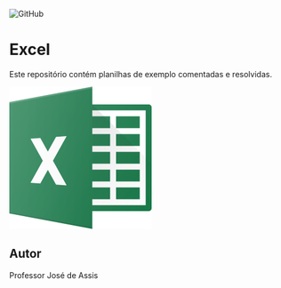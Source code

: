 ![GitHub](https://img.shields.io/github/license/professorjosedeassis/excel)
# Excel
Este repositório contém planilhas de exemplo comentadas e resolvidas.

![excel](https://github.com/professorjosedeassis/excel/blob/main/b%C3%A1sico/excel.png)
## Autor
Professor José de Assis
